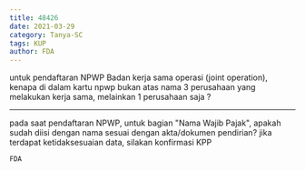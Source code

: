 ```yaml
---
title: 48426
date: 2021-03-29
category: Tanya-SC
tags: KUP
author: FDA
---
```


untuk pendaftaran NPWP Badan kerja sama operasi (joint operation), kenapa di dalam kartu npwp bukan atas nama 3 perusahaan yang melakukan kerja sama, melainkan 1 perusahaan saja ?

---

pada saat pendaftaran NPWP, untuk bagian "Nama Wajib Pajak", apakah sudah diisi dengan nama sesuai dengan akta/dokumen pendirian? jika terdapat ketidaksesuaian data, silakan konfirmasi KPP

`FDA`
